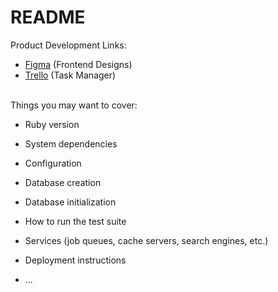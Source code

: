 # README

Product Development Links:
* [Figma](https://www.figma.com/file/wYseLl4dGhBDW8K4wTWGgj/Final-Project?node-id=0%3A1) (Frontend Designs)
* [Trello](https://trello.com/b/HlyjlkJc) (Task Manager)

<br>
Things you may want to cover:

* Ruby version

* System dependencies

* Configuration

* Database creation

* Database initialization

* How to run the test suite

* Services (job queues, cache servers, search engines, etc.)

* Deployment instructions

* ...
